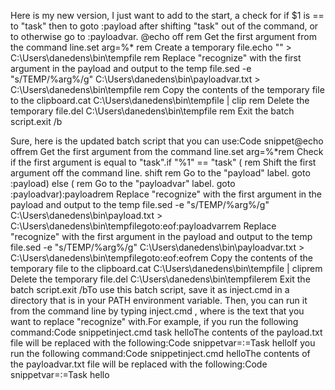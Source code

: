 Here is my new version, I just want to add to the start, a check for if $1 is == to "task" then to goto :payload after shifting "task" out of the command, or to otherwise go to :payloadvar. @echo off
rem Get the first argument from the command line.set arg=%*
rem Create a temporary file.echo "" > C:\Users\danedens\bin\tempfile
rem Replace "recognize" with the first argument in the payload and output to the temp file.sed -e "s/TEMP/%arg%/g" C:\Users\danedens\bin\payloadvar.txt > C:\Users\danedens\bin\tempfile
rem Copy the contents of the temporary file to the clipboard.cat C:\Users\danedens\bin\tempfile | clip
rem Delete the temporary file.del C:\Users\danedens\bin\tempfile
rem Exit the batch script.exit /b

Sure, here is the updated batch script that you can use:Code snippet@echo offrem Get the first argument from the command line.set arg=%*rem Check if the first argument is equal to "task".if "%1" == "task" ( rem Shift the first argument off the command line. shift rem Go to the "payload" label. goto :payload) else ( rem Go to the "payloadvar" label. goto :payloadvar):payloadrem Replace "recognize" with the first argument in the payload and output to the temp file.sed -e "s/TEMP/%arg%/g" C:\Users\danedens\bin\payload.txt > C:\Users\danedens\bin\tempfilegoto:eof:payloadvarrem Replace "recognize" with the first argument in the payload and output to the temp file.sed -e "s/TEMP/%arg%/g" C:\Users\danedens\bin\payloadvar.txt > C:\Users\danedens\bin\tempfilegoto:eof:eofrem Copy the contents of the temporary file to the clipboard.cat C:\Users\danedens\bin\tempfile | cliprem Delete the temporary file.del C:\Users\danedens\bin\tempfilerem Exit the batch script.exit /bTo use this batch script, save it as inject.cmd in a directory that is in your PATH environment variable. Then, you can run it from the command line by typing inject.cmd <arg>, where <arg> is the text that you want to replace "recognize" with.For example, if you run the following command:Code snippetinject.cmd task helloThe contents of the payload.txt file will be replaced with the following:Code snippetvar=:=Task helloIf you run the following command:Code snippetinject.cmd helloThe contents of the payloadvar.txt file will be replaced with the following:Code snippetvar=:=Task hello